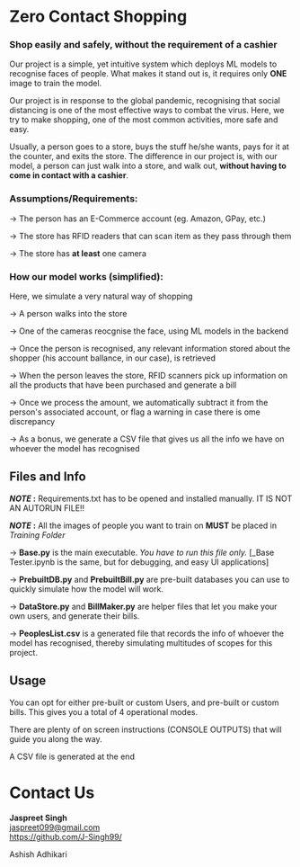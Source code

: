 # **Zero Contact Shopping**
### Shop easily and safely, without the requirement of a cashier

Our project is a simple, yet intuitive system which deploys ML models to recognise faces of people.
What makes it stand out is, it requires only **ONE** image to train the model.

Our project is in response to the global pandemic, recognising that social distancing is one of the most effective ways to combat the virus.
Here, we try to make shopping, one of the most common activities, more safe and easy.

Usually, a person goes to a store, buys the stuff he/she wants, pays for it at the counter, and exits the store. 
The difference in our project is, with our model, a person can just walk into a store, and walk out, **without having to come in contact with a cashier**.


### Assumptions/Requirements:
-> The person has an E-Commerce account (eg. Amazon, GPay, etc.)

-> The store has RFID readers that can scan item as they pass through them

-> The store has **at least** one camera

### How our model works (simplified):
Here, we simulate a very natural way of shopping

-> A person walks into the store

-> One of the cameras reocgnise the face, using ML models in the backend

-> Once the person is recognised, any relevant information stored about the shopper (his account ballance, in our case), is retrieved

-> When the person leaves the store, RFID scanners pick up information on all the products that have been purchased and generate a bill

-> Once we process the amount, we automatically subtract it from the person's associated account, or flag a warning in case there is ome discrepancy

-> As a bonus, we generate a CSV file that gives us all the info we have on whoever the model has recognised



## Files and Info

**_NOTE_ :** Requirements.txt has to be opened and installed manually. IT IS NOT AN AUTORUN FILE!!

**_NOTE_ :** All the images of people you want to train on **MUST** be placed in _Training Folder_


->  **Base.py** is the main executable. _You have to run this file only._ [_Base Tester.ipynb is the same, but for debugging, and easy UI applications]

->  **PrebuiltDB.py** and **PrebuiltBill.py** are pre-built databases you can use to quickly simulate how the model will work.

-> **DataStore.py** and **BillMaker.py** are helper files that let you make your own users, and generate their bills.

-> **PeoplesList.csv** is a generated file that records the info of whoever the model has recognised, thereby simulating multitudes of scopes for this project.


## Usage
You can opt for either pre-built or custom Users, and pre-built or custom bills. This gives you a total of 4 operational modes.

There are plenty of on screen instructions (CONSOLE OUTPUTS) that will guide you along the way.

A CSV file is generated at the end


# Contact Us
**Jaspreet Singh**  
jaspreet099@gmail.com  
https://github.com/J-Singh99/  
  
  
Ashish Adhikari


